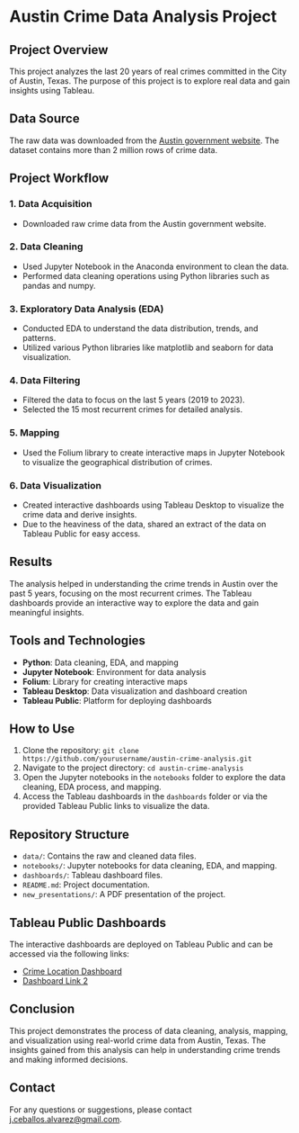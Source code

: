 # Austin Crime Data Analysis Project

## Project Overview
This project analyzes the last 20 years of real crimes committed in the City of Austin, Texas. The purpose of this project is to explore real data and gain insights using Tableau.

## Data Source
The raw data was downloaded from the [Austin government website](https://catalog.data.gov/dataset/crime-reports-bf2b7). The dataset contains more than 2 million rows of crime data.

## Project Workflow

### 1. Data Acquisition
- Downloaded raw crime data from the Austin government website.

### 2. Data Cleaning
- Used Jupyter Notebook in the Anaconda environment to clean the data.
- Performed data cleaning operations using Python libraries such as pandas and numpy.

### 3. Exploratory Data Analysis (EDA)
- Conducted EDA to understand the data distribution, trends, and patterns.
- Utilized various Python libraries like matplotlib and seaborn for data visualization.

### 4. Data Filtering
- Filtered the data to focus on the last 5 years (2019 to 2023).
- Selected the 15 most recurrent crimes for detailed analysis.

### 5. Mapping
- Used the Folium library to create interactive maps in Jupyter Notebook to visualize the geographical distribution of crimes.

### 6. Data Visualization
- Created interactive dashboards using Tableau Desktop to visualize the crime data and derive insights.
- Due to the heaviness of the data, shared an extract of the data on Tableau Public for easy access.

## Results
The analysis helped in understanding the crime trends in Austin over the past 5 years, focusing on the most recurrent crimes. The Tableau dashboards provide an interactive way to explore the data and gain meaningful insights.

## Tools and Technologies
- **Python**: Data cleaning, EDA, and mapping
- **Jupyter Notebook**: Environment for data analysis
- **Folium**: Library for creating interactive maps
- **Tableau Desktop**: Data visualization and dashboard creation
- **Tableau Public**: Platform for deploying dashboards

## How to Use
1. Clone the repository: `git clone https://github.com/yourusername/austin-crime-analysis.git`
2. Navigate to the project directory: `cd austin-crime-analysis`
3. Open the Jupyter notebooks in the `notebooks` folder to explore the data cleaning, EDA process, and mapping.
4. Access the Tableau dashboards in the `dashboards` folder or via the provided Tableau Public links to visualize the data.

## Repository Structure
- `data/`: Contains the raw and cleaned data files.
- `notebooks/`: Jupyter notebooks for data cleaning, EDA, and mapping.
- `dashboards/`: Tableau dashboard files.
- `README.md`: Project documentation.
- `new_presentations/`: A PDF presentation of the project.

## Tableau Public Dashboards
The interactive dashboards are deployed on Tableau Public and can be accessed via the following links:
- [Crime Location Dashboard](https://public.tableau.com/views/Copiadefinal_project/CrimeLocation?:language=es-ES&publish=yes&:sid=&:display_count=n&:origin=viz_share_link)
- [Dashboard Link 2](https://public.tableau.com/shared/4883Z62MR?:display_count=n&:origin=viz_share_link)

## Conclusion
This project demonstrates the process of data cleaning, analysis, mapping, and visualization using real-world crime data from Austin, Texas. The insights gained from this analysis can help in understanding crime trends and making informed decisions.

## Contact
For any questions or suggestions, please contact [j.ceballos.alvarez@gmail.com](mailto:j.ceballos.alvarez@gmail.com).
